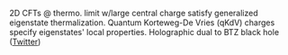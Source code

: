 
2D CFTs @ thermo. limit w/large central charge satisfy generalized eigenstate thermalization. Quantum Korteweg-De Vries (qKdV) charges specify
eigenstates' local properties. Holographic dual to BTZ black hole ([Twitter](https://twitter.com/JoshuahHeath/status/1105138034985656320))
